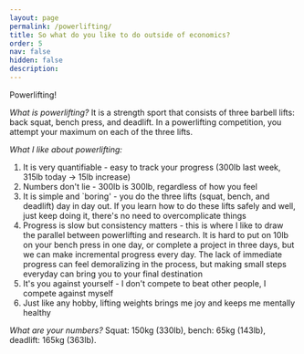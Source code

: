 ```yaml
---
layout: page
permalink: /powerlifting/
title: So what do you like to do outside of economics?
order: 5
nav: false
hidden: false
description: 
---
```

Powerlifting! 

*What is powerlifting?* It is a strength sport that consists of three barbell lifts: back squat, bench press, and deadlift. In a powerlifting competition, you attempt your maximum on each of the three lifts.

*What I like about powerlifting:*
1. It is very quantifiable - easy to track your progress (300lb last week, 315lb today -> 15lb increase)
2. Numbers don't lie - 300lb is 300lb, regardless of how you feel
3. It is simple and `boring' - you do the three lifts (squat, bench, and deadlift) day in day out. If you learn how to do these lifts safely and well, just keep doing it, there's no need to overcomplicate things
4. Progress is slow but consistency matters - this is where I like to draw the parallel between powerlifting and research. It is hard to put on 10lb on your bench press in one day, or complete a project in three days, but we can make incremental progress every day. The lack of immediate progress can feel demoralizing in the process, but making small steps everyday can bring you to your final destination 
5. It's you against yourself - I don't compete to beat other people, I compete against myself
6. Just like any hobby, lifting weights brings me joy and keeps me mentally healthy

*What are your numbers?*
Squat: 150kg (330lb), bench: 65kg (143lb), deadlift: 165kg (363lb). 
